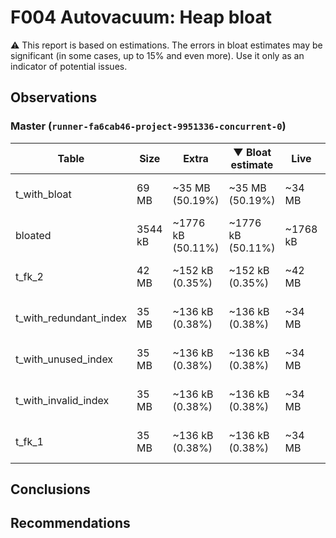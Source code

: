 # F004 Autovacuum: Heap bloat #
:warning: This report is based on estimations. The errors in bloat estimates may be significant (in some cases, up to 15% and even more). Use it only as an indicator of potential issues.

## Observations ##

### Master (`runner-fa6cab46-project-9951336-concurrent-0`) ###

 Table | Size | Extra | &#9660;&nbsp;Bloat estimate| Live | Last vacuum | Fillfactor
-------|------|-------|-------|------|-------------|-------------
t_with_bloat | 69 MB | ~35 MB (50.19%) | ~35 MB (50.19%) | ~34 MB |  2019-02-07 17:58:53  | 100
bloated | 3544 kB | ~1776 kB (50.11%) | ~1776 kB (50.11%) | ~1768 kB |  2019-02-07 17:58:53  | 100
t_fk_2 | 42 MB | ~152 kB (0.35%) | ~152 kB (0.35%) | ~42 MB |  2019-02-07 17:58:53  | 100
t_with_redundant_index | 35 MB | ~136 kB (0.38%) | ~136 kB (0.38%) | ~34 MB |  2019-02-07 17:58:52  | 100
t_with_unused_index | 35 MB | ~136 kB (0.38%) | ~136 kB (0.38%) | ~34 MB |  2019-02-07 17:58:52  | 100
t_with_invalid_index | 35 MB | ~136 kB (0.38%) | ~136 kB (0.38%) | ~34 MB |  2019-02-07 17:58:52  | 100
t_fk_1 | 35 MB | ~136 kB (0.38%) | ~136 kB (0.38%) | ~34 MB |  2019-02-07 17:58:53  | 100


## Conclusions ##


## Recommendations ##

